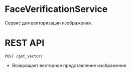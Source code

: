 # FaceVerificationService

Сервис для векторизации изображения.

# REST API

`POST /get_vector/`

- Возвращает векторное представление изображения
